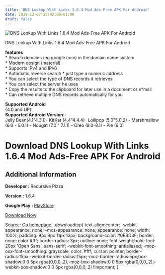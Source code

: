 ```yaml
---
title: 'DNS Lookup With Links 1.6.4 Mod Ads-Free APK For Android'
date: 2019-12-07T23:42:00+01:00
draft: false
---
```


![DNS Lookup With Links 1.6.4 Mod Ads-Free APK For Android](https://i0.wp.com/apkhome.net/wp-content/uploads/2019/12/DNS-Lookup-With-Links-1.6.4-Mod-Ads-Free.png "DNS Lookup With Links 1.6.4 Mod Ads-Free APK For Android")

  

DNS Lookup With Links 1.6.4 Mod Ads-Free APK For Android

**features**  
\* Search domains (eg google.com) in the domain name system  
\* Modern design (material)  
\* Supports IPv4 and IPv6  
\* Automatic reverse search \* just type a numeric address  
\* You can select the type of DNS records it retrieves  
\* You can select the server he uses  
\* Copy the results to the clipboard for later use in a document or e\*mail  
\* Can retrieve multiple DNS records automatically for you

**Supported Android**  
{4.0 and UP}  
**Supported Android Version**:-  
Jelly Bean(4.1"4.3.1)- KitKat (4.4"4.4.4)- Lollipop (5.0"5.0.2) - Marshmallow (6.0 - 6.0.1) - Nougat (7.0 " 7.1.1) - Oreo (8.0-8.1) - Pie (9.0)

Download DNS Lookup With Links 1.6.4 Mod Ads-Free APK For Android
=================================================================

Additional Information
----------------------

**Developer :** Recursive Pizza

**Version :** 1.6.4

**Google Play :** [PlayStore](https://play.google.com/store/apps/details?id=com.recursivepizza.dnsexplorer)

  

[Download Now](https://store4app.co/post/dns-lookup-with-links-1-6-4-mod-ads-free-apk-for-android_1575752444)

  
Source: [Go homepage.](https://store4app.co/post/dns-lookup-with-links-1-6-4-mod-ads-free-apk-for-android_1575752444) .downloadtop{ text-align:center; -webkit-appearance: none; -moz-appearance: none; appearance: none; width: 100%; padding: 9px 9px 11px 13px; background-color: #0EBD3F; border: none; color:#fff; border-radius: 3px; outline: none; font-weight;bold; font: 20px 'Open Sans', sans-serif; -webkit-font-smoothing: antialiased; -moz-osx-font-smoothing: grayscale; color: #fff; cursor: pointer; border-radius:15px;-webkit-border-radius:15px;-moz-border-radius:5px;box-shadow:0 0 5px rgba(0,0,0,.2);-moz-box-shadow:0 0 5px rgba(0,0,0,.2);-webkit-box-shadow:0 0 5px rgba(0,0,0,.2) !important; }